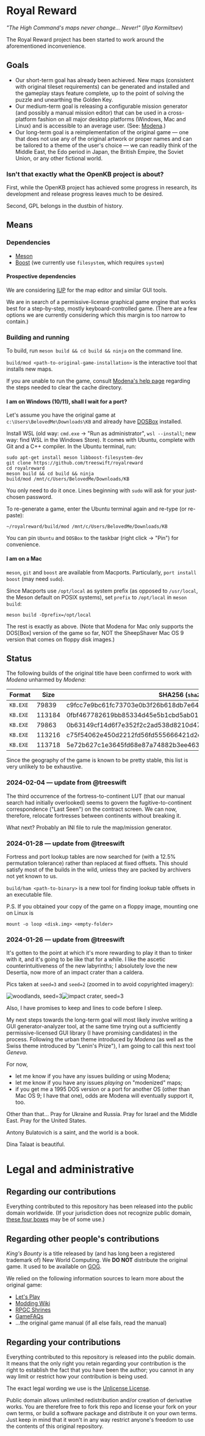 # Royal Reward

_"The High Command's maps never change... Never!"_ (_Ilya Kormiltsev_)

The Royal Reward project has been started to work around the aforementioned inconvenience.

## Goals

* Our short-term goal has already been achieved. New maps (consistent with original tileset
requirements) can be generated and installed and the gameplay stays feature complete, up to
the point of solving the puzzle and unearthing the Golden Key.
* Our medium-term goal is releasing a configurable mission generator (and possibly a manual
mission editor) that can be used in a cross-platform fashion on all major desktop platforms
(Windows, Mac and Linux) and is accessible to an average user. (See: [Modena](MODENA.md).)
* Our long-term goal is a reimplementation of the original game — one that does not use any
of the original artwork or proper names and can be tailored to a theme of the user's choice
— we can readily think of the Middle East, the Edo period in Japan, the British Empire, the
Soviet Union, or any other fictional world.

### Isn't that exactly what the OpenKB project is about?

First, while the OpenKB project has achieved some progress in research, its development and
release progress leaves much to be desired.

Second, GPL belongs in the dustbin of history.

## Means

### Dependencies

* [Meson](https://mesonbuild.com)
* [Boost](https://boost.org) (we currently use `filesystem`, which requires `system`)

#### Prospective dependencies

We are considering [IUP](https://www.tecgraf.puc-rio.br/iup/) for the map editor and similar GUI tools.

We are in search of a permissive-license graphical game engine that works best for a step-by-step,
mostly keyboard-controlled game.
(There are a few options we are currently considering which this margin is too narrow to contain.)

### Building and running

To build, run `meson build && cd build && ninja` on the command line.

`build/mod <path-to-original-game-installation>` is the interactive tool that installs new maps.

If you are unable to run the game, consult [Modena's help page](MODENA.md) regarding the steps
needed to clear the cache directory.

#### I am on Windows (10/11), shall I wait for a port?

Let's assume you have the original game at `c:\Users\BelovedMe\Downloads\KB`
and already have [DOSBox](https://www.dosbox.com/download.php?main=1) installed.

Install WSL (old way: `cmd.exe` -> "Run as administrator", `wsl --install`; new way: find WSL in the Windows Store).
It comes with Ubuntu, complete with Git and a C++ compiler. In the Ubuntu terminal, run:

```
sudo apt-get install meson libboost-filesystem-dev
git clone https://github.com/treeswift/royalreward
cd royalreward
meson build && cd build && ninja
build/mod /mnt/c/Users/BelovedMe/Downloads/KB
```

You only need to do it once. Lines beginning with `sudo` will ask for your just-chosen password.

To re-generate a game, enter the Ubuntu terminal again and re-type (or re-paste):

```
~/royalreward/build/mod /mnt/c/Users/BelovedMe/Downloads/KB
```

You can pin `Ubuntu` and `DOSBox` to the taskbar (right click -> "Pin") for convenience.

#### I am on a Mac

`meson`, `git` and `boost` are available from Macports. Particularly, `port install boost` (may need `sudo`).

Since Macports use `/opt/local` as system prefix (as opposed to `/usr/local`, the Meson default on POSIX systems),
set `prefix` to `/opt/local` in `meson build`:

```
meson build -Dprefix=/opt/local
```

The rest is exactly as above. (Note that Modena for Mac only supports the DOS\[Box\] version of the game so far,
NOT the SheepShaver Mac OS 9 version that comes on floppy disk images.)

## Status

The following builds of the original title have been confirmed to work with _Modena_ unharmed by _Modena_:

|Format|Size|SHA256 (`sha256sum`)|Comment|
|---|---|---|---|
|`KB.EXE`|79839|c9fcc7e9bc61fc73703e0b3f26b618db7e648b820485af9e4b9f2696dd6a40c0|compressed|
|`KB.EXE`|113184|0fbf467782619bb85334d45e5b1cbd5ab01172da1cfb53737ad5b8ee5e4814e8|uncompressed|
|`KB.EXE`|79863|0b63149cf14d6f7e352f2c2ad538d8210d470b1a36d612287419e22f142a6f12|compressed|
|`KB.EXE`|113216|c75f54062e450d2212fd56fd555666421d2e83177690881092854ec7db8955e2|uncompressed|
|`KB.EXE`|113718|5e72b627c1e3645fd68e87a74882b3ee4630fc9b01e1d8f598abcc7c60a35d1e|uncompressed|

Since the geography of the game is known to be pretty stable, this list is very unlikely to be exhaustive.

### 2024-02-04 — update from @treeswift

The third occurrence of the fortress-to-continent LUT (that our manual search had initially overlooked)
seems to govern the fugitive-to-continent correspondence ("Last Seen") on the contract screen.
We can now, therefore, relocate fortresses between continents without breaking it.

What next? Probably an INI file to rule the map/mission generator.

### 2024-01-28 — update from @treeswift

Fortress and port lookup tables are now searched for (with a 12.5% permutation tolerance)
rather than replaced at fixed offsets. This should satisfy most of the builds in the wild,
unless they are packed by archivers not yet known to us.

`build/ham <path-to-binary>` is a new tool for finding lookup table offsets in an executable file.

P.S. If you obtained your copy of the game on a floppy image, mounting one on Linux is

```mount -o loop <disk.img> <empty-folder>```

### 2024-01-26 — update from @treeswift

It's gotten to the point at which it's more rewarding to play it than to tinker with it, and it's
going to be like that for a while. I like the ascetic counterintuitiveness of the new labyrinths;
I absolutely love the new Desertia, now more of an impact crater than a caldera.

Pics taken at `seed=3` and `seed=2` (zoomed in to avoid copyrighted imagery):

![woodlands, seed=3](https://raw.githubusercontent.com/treeswift/royalreward/master/mapshots/amazonas.png)![impact crater, seed=3](https://raw.githubusercontent.com/treeswift/royalreward/master/mapshots/crater.png)

Also, I have promises to keep and lines to code before I sleep.

My next steps towards the long-term goal will most likely involve writing a GUI generator-analyzer
tool, at the same time trying out a sufficiently permissive-licensed GUI library (I have promising
candidates) in the process. Following the urban theme introduced by _Modena_ (as well as the Swiss
theme introduced by "Lenin's Prize"), I am going to call this next tool _Geneva_.

For now,
* let me know if you have any issues building or using Modena;
* let me know if you have any issues _playing_ on "modenized" maps;
* if you get me a 1995 DOS version or a port for another OS (other than Mac OS 9; I have that one),
odds are Modena will eventually support it, too.

Other than that… Pray for Ukraine and Russia. Pray for Israel and the Middle East. Pray for the United States.

Antony Bulatovich is a saint, and the world is a book.

Dina Talaat is beautiful.

# Legal and administrative

## Regarding our contributions

Everything contributed to this repository has been released into the public domain worldwide.
(If your jurisdiction does not recognize public domain,
[these four boxes](https://infogalactic.com/info/Four_boxes_of_liberty) may be of some use.)

## Regarding other people's contributions

_King's Bounty_ is a title released by (and has long been a registered trademark of) New World Computing.
We **DO NOT** distribute the original game. It used to be available on [GOG](https://gog.com).

We relied on the following information sources to learn more about the original game:
* [Let's Play](https://lparchive.org/Kings-Bounty/)
* [Modding Wiki](https://moddingwiki.shikadi.net/wiki/King%27s_Bounty)
* [RPGC Shrines](https://shrines.rpgclassics.com/genesis/kingbounty/)
* [GameFAQs](https://gamefaqs.gamespot.com/pc/577442-kings-bounty/faqs/7416)
* …the original game manual (if all else fails, read the manual)

## Regarding your contributions

Everything contributed to this repository is released into the public domain. It means that the only right
you retain regarding your contribution is the right to establish the fact that you have been the author;
you cannot in any way limit or restrict how your contribution is being used.

The exact legal wording we use is the [Unlicense License](LICENSE).

Public domain allows unlimited redistribution and/or creation of derivative works. You are therefore free
to fork this repo and license your fork on your own terms, or build a software package and distribute it
on your own terms. Just keep in mind that it won't in any way restrict anyone's freedom to use the contents
of this original repository.
